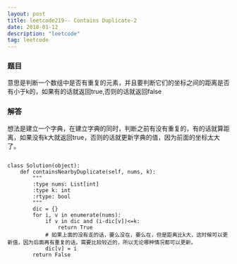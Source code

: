 ```yaml
---
layout: post
title: leetcode219-- Contains Duplicate-2
date: 2018-01-12
description: "leetcode"
tag: leetcode
---   
```



### 题目

意思是判断一个数组中是否有重复的元素，并且要判断它们的坐标之间的距离是否有小于k的，如果有的话就返回true,否则的话就返回false
### 解答

想法是建立一个字典，在建立字典的同时，判断之前有没有重复的，有的话就算距离，如果没有k大就返回true，否则的话就更新字典的值，因为前面的坐标太大了。

```

class Solution(object):
    def containsNearbyDuplicate(self, nums, k):
        """
        :type nums: List[int]
        :type k: int
        :rtype: bool
        """
        dic = {}
        for i, v in enumerate(nums):
            if v in dic and (i-dic[v])<=k:
                return True
            # 如果上面的没有走的话，要么没在，要么在，但是距离比k大，这时候可以更新值，因为后面再有重复的话，需要比较较近的，所以无论哪种情况都可以更新。
            dic[v] = i
        return False

```
        
